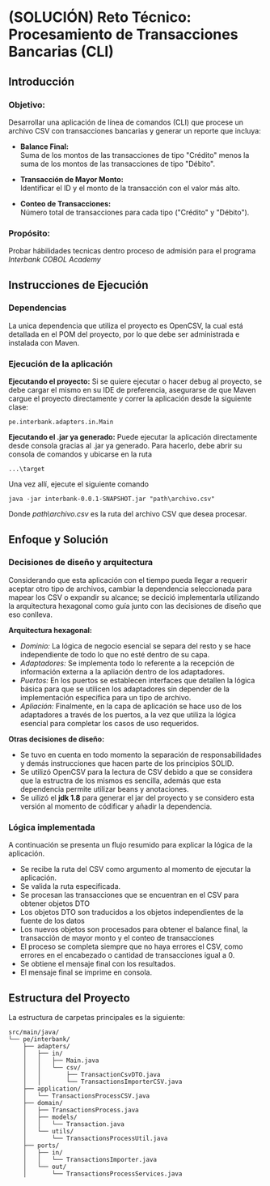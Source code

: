 # (SOLUCIÓN) Reto Técnico: Procesamiento de Transacciones Bancarias (CLI)

## Introducción


### Objetivo:

Desarrollar una aplicación de línea de comandos (CLI) que procese un archivo CSV con transacciones bancarias y generar un reporte que incluya:

- **Balance Final:**  
  Suma de los montos de las transacciones de tipo "Crédito" menos la suma de los montos de las transacciones de tipo "Débito".

- **Transacción de Mayor Monto:**  
  Identificar el ID y el monto de la transacción con el valor más alto.

- **Conteo de Transacciones:**  
  Número total de transacciones para cada tipo ("Crédito" y "Débito").

### Propósito:

Probar hábilidades tecnicas dentro proceso de admisión para el programa *Interbank COBOL Academy*

## Instrucciones de Ejecución

### Dependencias

La unica dependencia que utiliza el proyecto es OpenCSV, la cual está detallada en el POM del proyecto, por lo que debe ser administrada e instalada con Maven.

### Ejecución de la aplicación

**Ejecutando el proyecto:**
Si se quiere ejecutar o hacer debug al proyecto, se debe cargar el mismo en su IDE de preferencia, asegurarse de que Maven cargue el proyecto directamente y correr la aplicación desde la siguiente clase:
```
pe.interbank.adapters.in.Main
```
**Ejecutando el .jar ya generado:**
Puede ejecutar la aplicación directamente desde consola gracias al .jar ya generado. Para hacerlo, debe abrir su consola de comandos y ubicarse en la ruta
```
...\target
```
Una vez allí, ejecute el siguiente comando
```
java -jar interbank-0.0.1-SNAPSHOT.jar "path\archivo.csv"
```
Donde *path\archivo.csv* es la ruta del archivo CSV que desea procesar.

## Enfoque y Solución

### Decisiones de diseño y arquitectura
Considerando que esta aplicación con el tiempo pueda llegar a requerir aceptar otro tipo de archivos, cambiar la dependencia seleccionada para mapear los CSV o expandir su alcance; se decició implementarla utilizando la arquitectura hexagonal como guía junto con las decisiones de diseño que eso conlleva.

**Arquitectura hexagonal:**
- *Dominio:* La lógica de negocio esencial se separa del resto y se hace independiente de todo lo que no esté dentro de su capa. 
- *Adaptadores:* Se implementa todo lo referente a la recepción de información externa a la apliación dentro de los adaptadores. 
- *Puertos:* En los puertos se establecen interfaces que detallen la lógica básica para que se utilicen los adaptadores sin depender de la implementación especifica para un tipo de archivo. 
- *Apliación:* Finalmente, en la capa de aplicación se hace uso de los adaptadores a través de los puertos, a la vez que utiliza la lógica esencial para completar los casos de uso requeridos.

**Otras decisiones de diseño:**
- Se tuvo en cuenta en todo momento la separación de responsabilidades y demás instrucciones que hacen parte de los principios SOLID.
- Se utilizó OpenCSV para la lectura de CSV debido a que se considera que la estructra de los mismos es sencilla, además que esta dependencia permite utilizar beans y anotaciones.
- Se uilizó el **jdk 1.8** para generar el jar del proyecto y se considero esta versión al momento de códificar y añadir la dependencia.

### Lógica implementada
A continuación se presenta un flujo resumido para explicar la lógica de la aplicación.

- Se recibe la ruta del CSV como argumento al momento de ejecutar la aplicación.
- Se valida la ruta especificada.
- Se procesan las transacciones que se encuentran en el CSV para obtener objetos DTO
- Los objetos DTO son traducidos a los objetos independientes de la fuente de los datos
- Los nuevos objetos son procesados para obtener el balance final, la transacción de mayor monto y el conteo de transacciones
- El proceso se completa siempre que no haya errores el CSV, como errores en el encabezado o cantidad de transacciones igual a 0.
- Se obtiene el mensaje final con los resultados.
- El mensaje final se imprime en consola.

## Estructura del Proyecto
La estructura de carpetas principales es la siguiente:
```
src/main/java/
└── pe/interbank/
    ├── adapters/
    │   ├── in/
    │   │   ├── Main.java
    │   │   └── csv/
    │   │       ├── TransactionCsvDTO.java
    │   │       └── TransactionsImporterCSV.java
    ├── application/
    │   └── TransactionsProcessCSV.java
    ├── domain/
    │   ├── TransactionsProcess.java
    │   ├── models/
    │   │   └── Transaction.java
    │   └── utils/
    │       └── TransactionsProcessUtil.java
    ├── ports/
    │   ├── in/
    │   │   └── TransactionsImporter.java
    │   └── out/
    │       └── TransactionsProcessServices.java
```
